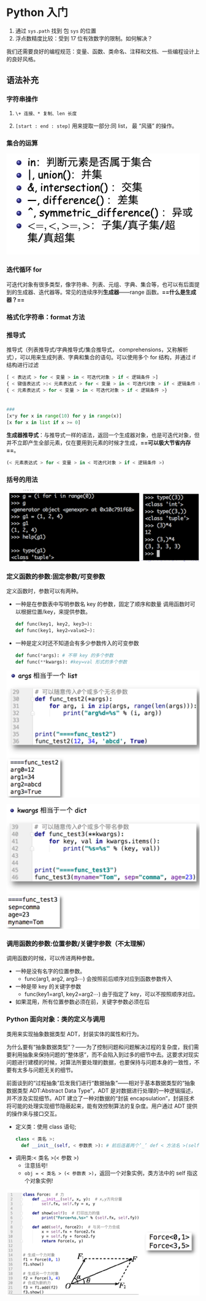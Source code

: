 # Python 入门

1. 通过 `sys.path` 找到 包 `sys` 的位置
2. 浮点数精度比较：受到 17 位有效数字的限制。如何解决？



我们还需要良好的编程规范：变量、函数、类命名、注释和文档、一些编程设计上的良好风格。

## 语法补充

### 字符串操作

1. `\+ 连接、* 复制、len 长度`

2. `[start : end : step]` 用来提取一部分:同 list， 最 “风骚” 的操作。

### 集合的运算

![image-20240217152838907](image-20240217152838907-8154923.png)

### 迭代循环 for

可迭代对象有很多类型，像字符串、列表、元组、字典、集合等，也可以有后面提到的生成器、迭代器等。常见的连续序列**生成器**——range 函数。**==什么是生成器？==**

### 格式化字符串：format 方法

### 推导式

推导式（列表推导式/字典推导式/集合推导式， comprehensions，又称解析式），可以用来生成列表、字典和集合的语句。可以使用多个 for 结构，并通过 if 结构进行过滤

```python
[ < 表达式 > for < 变量 > in < 可迭代对象 > if < 逻辑条件 >]
{ < 键值表达式 >:< 元素表达式 > for < 变量 > in < 可迭代对象 > if < 逻辑条件 >}
{ < 元素表达式 > for < 变量 > in < 可迭代对象 > if < 逻辑条件 >}


###
[x*y for x in range(10) for y in range(x)]
[x for x in list if x >= 0]
```

**生成器推导式**：与推导式一样的语法，返回一个生成器对象，也是可迭代对象，但并不立即产生全部元素，仅在要用到元素的时候才生成，**==可以极大节省内存==**。

```python
(< 元素表达式 > for < 变量 > in < 可迭代对象 > if < 逻辑条件 >)
```

### 括号的用法

![image-20240217153755787](image-20240217153755787-8155481.png)

### 定义函数的参数:固定参数/可变参数

定义函数时，参数可以有两种。

* 一种是在参数表中写明参数名 key 的参数，固定了顺序和数量 调用函数时可以根据位置/key，来提供参数。

  ```python
  def func(key1, key2, key3⋯): 
  def func(key1, key2=value2⋯):
  ```

* 一种是定义时还不知道会有多少参数传入的可变参数

  ```python
  def func(*args): # 不带 key 的多个参数
  def func(**kwargs): #key=val 形式的多个参数
  ```

![image-20240217154229292](image-20240217154229292-8155752.png)

![image-20240217154258025](image-20240217154258025-8155782.png)

### 调用函数的参数:位置参数/关键字参数（不太理解）

调用函数的时候，可以传进两种参数。

* 一种是没有名字的位置参数。
	* func(arg1, arg2, arg3⋯) 会按照前后顺序对应到函数参数传入
* 一种是带 key 的关键字参数 
	* func(key1=arg1, key2=arg2⋯) 由于指定了 key，可以不按照顺序对应。
* 如果混用，所有位置参数必须在前，关键字参数必须在后

### Python 面向对象：类的定义与调用

类用来实现抽象数据类型 ADT，封装实体的属性和行为。

为什么要有“抽象数据类型”？——为了控制问题和问题解决过程的复杂度，我们需要利用抽象来保持问题的“整体感”，而不会陷入到过多的细节中去。这要求对现实问题进行建模的时候，对算法所要处理的数据，也要保持与问题本身的一致性，不要有太多与问题无关的细节。

前面谈到的“过程抽象”启发我们进行“数据抽象”——相对于基本数据类型的“抽象数据类型 ADT:Abstract Data Type”，ADT 是对数据进行处理的一种逻辑描述，并不涉及实现细节。ADT 建立了一种对数据的“封装 encapsulation”，封装技术将可能的处理实现细节隐蔽起来，能有效控制算法的复杂度。用户通过 ADT 提供的操作来与接口交互。

* 定义类：使用 class 语句;
  ```python
  class < 类名 >:
    def __init__(self, < 参数表 >): # 前后连着两个’_’ def < 方法名 >(self, < 参数表 >):
  ```
* 调用类:< 类名 >(< 参数 >)
  * 注意括号!
  * `obj = < 类名 > (< 参数表 >)`，返回一个对象实例，类方法中的 self 指这个对象实例!

![image-20240217160221394](image-20240217160221394-8156946.png)
